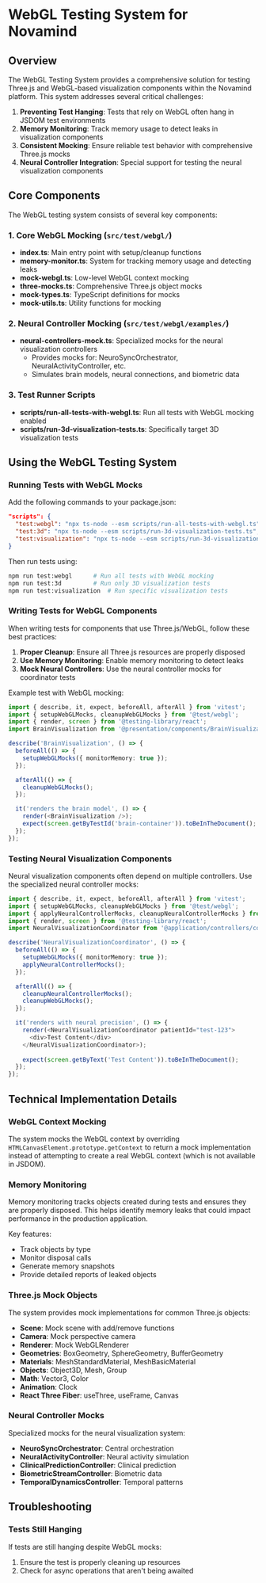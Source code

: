 # WebGL Testing System for Novamind

## Overview

The WebGL Testing System provides a comprehensive solution for testing Three.js and WebGL-based visualization components within the Novamind platform. This system addresses several critical challenges:

1. **Preventing Test Hanging**: Tests that rely on WebGL often hang in JSDOM test environments
2. **Memory Monitoring**: Track memory usage to detect leaks in visualization components
3. **Consistent Mocking**: Ensure reliable test behavior with comprehensive Three.js mocks
4. **Neural Controller Integration**: Special support for testing the neural visualization components

## Core Components

The WebGL testing system consists of several key components:

### 1. Core WebGL Mocking (`src/test/webgl/`)

- **index.ts**: Main entry point with setup/cleanup functions
- **memory-monitor.ts**: System for tracking memory usage and detecting leaks
- **mock-webgl.ts**: Low-level WebGL context mocking
- **three-mocks.ts**: Comprehensive Three.js object mocks
- **mock-types.ts**: TypeScript definitions for mocks
- **mock-utils.ts**: Utility functions for mocking

### 2. Neural Controller Mocking (`src/test/webgl/examples/`)

- **neural-controllers-mock.ts**: Specialized mocks for the neural visualization controllers
  - Provides mocks for: NeuroSyncOrchestrator, NeuralActivityController, etc.
  - Simulates brain models, neural connections, and biometric data

### 3. Test Runner Scripts

- **scripts/run-all-tests-with-webgl.ts**: Run all tests with WebGL mocking enabled
- **scripts/run-3d-visualization-tests.ts**: Specifically target 3D visualization tests

## Using the WebGL Testing System

### Running Tests with WebGL Mocks

Add the following commands to your package.json:

```json
"scripts": {
  "test:webgl": "npx ts-node --esm scripts/run-all-tests-with-webgl.ts",
  "test:3d": "npx ts-node --esm scripts/run-3d-visualization-tests.ts",
  "test:visualization": "npx ts-node --esm scripts/run-3d-visualization-tests.ts --dir=src/presentation --pattern=\"**/*{Visual,Render,Brain,3D,Three}*.test.tsx\""
}
```

Then run tests using:

```bash
npm run test:webgl      # Run all tests with WebGL mocking
npm run test:3d         # Run only 3D visualization tests
npm run test:visualization  # Run specific visualization tests
```

### Writing Tests for WebGL Components

When writing tests for components that use Three.js/WebGL, follow these best practices:

1. **Proper Cleanup**: Ensure all Three.js resources are properly disposed
2. **Use Memory Monitoring**: Enable memory monitoring to detect leaks
3. **Mock Neural Controllers**: Use the neural controller mocks for coordinator tests

Example test with WebGL mocking:

```typescript
import { describe, it, expect, beforeAll, afterAll } from 'vitest';
import { setupWebGLMocks, cleanupWebGLMocks } from '@test/webgl';
import { render, screen } from '@testing-library/react';
import BrainVisualization from '@presentation/components/BrainVisualization';

describe('BrainVisualization', () => {
  beforeAll(() => {
    setupWebGLMocks({ monitorMemory: true });
  });

  afterAll(() => {
    cleanupWebGLMocks();
  });

  it('renders the brain model', () => {
    render(<BrainVisualization />);
    expect(screen.getByTestId('brain-container')).toBeInTheDocument();
  });
});
```

### Testing Neural Visualization Components

Neural visualization components often depend on multiple controllers. Use the specialized neural controller mocks:

```typescript
import { describe, it, expect, beforeAll, afterAll } from 'vitest';
import { setupWebGLMocks, cleanupWebGLMocks } from '@test/webgl';
import { applyNeuralControllerMocks, cleanupNeuralControllerMocks } from '@test/webgl/examples/neural-controllers-mock';
import { render, screen } from '@testing-library/react';
import NeuralVisualizationCoordinator from '@application/controllers/coordinators/NeuralVisualizationCoordinator';

describe('NeuralVisualizationCoordinator', () => {
  beforeAll(() => {
    setupWebGLMocks({ monitorMemory: true });
    applyNeuralControllerMocks();
  });

  afterAll(() => {
    cleanupNeuralControllerMocks();
    cleanupWebGLMocks();
  });

  it('renders with neural precision', () => {
    render(<NeuralVisualizationCoordinator patientId="test-123">
      <div>Test Content</div>
    </NeuralVisualizationCoordinator>);
    
    expect(screen.getByText('Test Content')).toBeInTheDocument();
  });
});
```

## Technical Implementation Details

### WebGL Context Mocking

The system mocks the WebGL context by overriding `HTMLCanvasElement.prototype.getContext` to return a mock implementation instead of attempting to create a real WebGL context (which is not available in JSDOM).

### Memory Monitoring

Memory monitoring tracks objects created during tests and ensures they are properly disposed. This helps identify memory leaks that could impact performance in the production application.

Key features:
- Track objects by type
- Monitor disposal calls
- Generate memory snapshots
- Provide detailed reports of leaked objects

### Three.js Mock Objects

The system provides mock implementations for common Three.js objects:

- **Scene**: Mock scene with add/remove functions
- **Camera**: Mock perspective camera
- **Renderer**: Mock WebGLRenderer
- **Geometries**: BoxGeometry, SphereGeometry, BufferGeometry
- **Materials**: MeshStandardMaterial, MeshBasicMaterial
- **Objects**: Object3D, Mesh, Group
- **Math**: Vector3, Color
- **Animation**: Clock
- **React Three Fiber**: useThree, useFrame, Canvas

### Neural Controller Mocks

Specialized mocks for the neural visualization system:

- **NeuroSyncOrchestrator**: Central orchestration
- **NeuralActivityController**: Neural activity simulation
- **ClinicalPredictionController**: Clinical prediction
- **BiometricStreamController**: Biometric data
- **TemporalDynamicsController**: Temporal patterns

## Troubleshooting

### Tests Still Hanging

If tests are still hanging despite WebGL mocks:

1. Ensure the test is properly cleaning up resources
2. Check for async operations that aren't being awaited

